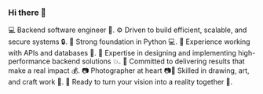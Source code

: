 ### Hi there 👋

<!--
**divyanv/divyanv** is a ✨ _special_ ✨ repository because its `README.md` (this file) appears on your GitHub profile.

Here are some ideas to get you started:
-->
💻 Backend software engineer 🚀.
⚙️ Driven to build efficient, scalable, and secure systems 🔒.
🐍 Strong foundation in Python 💻.
🔌 Experience working with APIs and databases 💾.
💪 Expertise in designing and implementing high-performance backend solutions 💥.
💯 Committed to delivering results that make a real impact 💰.
📷 Photographer at heart 📷🎨 Skilled in drawing, art, and craft work 🎨.
🤝 Ready to turn your vision into a reality together 🚀.

